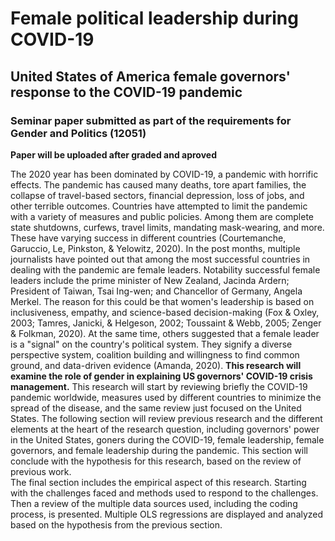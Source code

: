 # Female political leadership during COVID-19 
## United States of America female governors' response to the COVID-19 pandemic 
### Seminar paper submitted as part of the requirements for Gender and Politics (12051)

**Paper will be uploaded after graded and aproved**

The 2020 year has been dominated by COVID-19, a pandemic with horrific effects. The pandemic has caused many deaths, tore apart families, the collapse of travel-based sectors, financial depression, loss of jobs, and other terrible outcomes. Countries have attempted to limit the pandemic with a variety of measures and public policies. Among them are complete state shutdowns, curfews, travel limits, mandating mask-wearing, and more. These have varying success in different countries  (Courtemanche, Garuccio, Le, Pinkston, & Yelowitz, 2020).
In the post months, multiple journalists have pointed out that among the most successful countries in dealing with the pandemic are female leaders. Notability successful female leaders include the prime minister of New Zealand, Jacinda Ardern; President of Taiwan, Tsai Ing-wen; and Chancellor of Germany, Angela Merkel. The reason for this could be that women's leadership is based on inclusiveness, empathy, and science-based decision-making (Fox & Oxley, 2003; Tamres, Janicki, & Helgeson, 2002; Toussaint & Webb, 2005; Zenger & Folkman, 2020). At the same time, others suggested that a female leader is a "signal" on the country's political system. They signify a diverse perspective system, coalition building and willingness to find common ground, and data-driven evidence  (Amanda, 2020). **This research will examine the role of gender in explaining US governors' COVID-19 crisis management.**
This research will start by reviewing briefly the COVID-19 pandemic worldwide, measures used by different countries to minimize the spread of the disease, and the same review just focused on the United States. The following section will review previous research and the different elements at the heart of the research question, including governors' power in the United States, goners during the COVID-19, female leadership, female governors, and female leadership during the pandemic. This section will conclude with the hypothesis for this research, based on the review of previous work.  
The final section includes the empirical aspect of this research. Starting with the challenges faced and methods used to respond to the challenges. Then a review of the multiple data sources used, including the coding process, is presented. Multiple OLS regressions are displayed and analyzed based on the hypothesis from the previous section.
